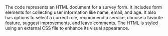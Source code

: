 The code represents an HTML document for a survey form. It includes form elements for collecting user information like name, email, and age. It also has options to select a current role, recommend a service, choose a favorite feature, suggest improvements, and leave comments. The HTML is styled using an external CSS file to enhance its visual appearance.
